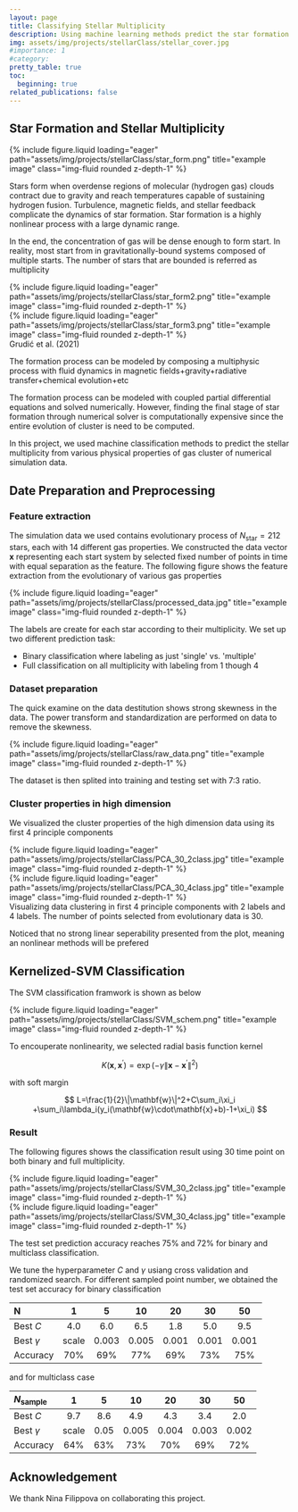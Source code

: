 ```yaml
---
layout: page
title: Classifying Stellar Multiplicity 
description: Using machine learning methods predict the star formation
img: assets/img/projects/stellarClass/stellar_cover.jpg
#importance: 1
#category: 
pretty_table: true
toc:
  beginning: true
related_publications: false
---
```

## Star Formation and Stellar Multiplicity
<div class="row">
    <div class="col-sm-6 mt-3 mt-md-0">
        {% include figure.liquid loading="eager" path="assets/img/projects/stellarClass/star_form.png" title="example image" class="img-fluid rounded z-depth-1" %}
    </div>
    <div class="col-sm-6 mt-3 mt-md-0">
        <p>Stars form when overdense regions of molecular (hydrogen gas) clouds contract due to gravity and reach temperatures capable of sustaining hydrogen fusion. Turbulence, magnetic fields, and stellar feedback complicate the dynamics of star formation. Star formation is a highly nonlinear process with a large dynamic range.</p>
    </div>
</div>

<div class="row">
    <div class="col-sm-6 mt-3 mt-md-0">
        <p>In the end, the concentration of gas will be dense enough to form start. In reality, most start from in gravitationally-bound systems composed of multiple starts. The number of stars that are bounded is referred as multiplicity</p>
    </div>
    <div class="col-sm-6 mt-3 mt-md-0">
        {% include figure.liquid loading="eager" path="assets/img/projects/stellarClass/star_form2.png" title="example image" class="img-fluid rounded z-depth-1" %}
    </div>

</div>

<div class="row">
    <div class="col-sm-6 mt-3 mt-md-0">
        {% include figure.liquid loading="eager" path="assets/img/projects/stellarClass/star_form3.png" title="example image" class="img-fluid rounded z-depth-1" %}
        <div class="caption">
            Grudić et al. (2021) 
        </div>
    </div>
    <div class="col-sm-6 mt-3 mt-md-0">
        <p>The formation process can be modeled  by composing a multiphysic process with fluid dynamics in magnetic fields+gravity+radiative transfer+chemical evolution+etc</p>
        <p> The formation process can be modeled with coupled partial differential equations and solved numerically. However, finding the final stage of star formation through numerical solver is computationally expensive since the entire evolution of cluster is need to be computed. </p>
    </div>
</div>

In this project, we used machine classification methods to predict the stellar multiplicity from various physical properties of gas cluster of numerical simulation data.

## Date Preparation and Preprocessing
### Feature extraction
The simulation data we used contains evolutionary process of $N_\mathrm{star}=212$ stars, each with 14 different gas properties. We constructed the data vector $\mathbf{x}$ representing each start system by selected fixed number of points in time with equal separation as the feature. The following figure shows the feature extraction from the evolutionary of various gas properties

<div class="row">
    <div class="col-sm-6 offset-md-3 mt-3 mt-md-0">
        {% include figure.liquid loading="eager" path="assets/img/projects/stellarClass/processed_data.jpg" title="example image" class="img-fluid rounded z-depth-1" %}
    </div>
</div>

The labels are create for each star according to their multiplicity. We set up two different prediction task:
* Binary classification where labeling as just 'single' vs. 'multiple'
* Full classification on all multiplicity with labeling from 1 though 4

### Dataset preparation
The quick examine on the data destitution shows strong skewness in the data. The power transform and standardization are performed on data to remove the skewness.
<div class="row">
    <div class="col-sm-8 offset-md-2 mt-3 mt-md-0">
        {% include figure.liquid loading="eager" path="assets/img/projects/stellarClass/raw_data.png" title="example image" class="img-fluid rounded z-depth-1" %}
    </div>
</div>


The dataset is then splited into training and testing set with 7:3 ratio. 

### Cluster properties in high dimension
We visualized the cluster properties of the high dimension data using its first 4 principle components

<div class="row">
    <div class="col-sm-6 mt-3 mt-md-0">
        {% include figure.liquid loading="eager" path="assets/img/projects/stellarClass/PCA_30_2class.jpg" title="example image" class="img-fluid rounded z-depth-1" %}
    </div>
    <div class="col-sm-6 mt-3 mt-md-0">
        {% include figure.liquid loading="eager" path="assets/img/projects/stellarClass/PCA_30_4class.jpg" title="example image" class="img-fluid rounded z-depth-1" %}
    </div>
</div>
<div class="caption">
    Visualizing data clustering in first 4 principle components with 2 labels and 4 labels. The number of points selected from evolutionary data is 30. 
</div>

Noticed that no strong linear seperability presented from the plot, meaning an nonlinear methods will be prefered

## Kernelized-SVM Classification
The SVM classification framwork is shown as below

<div class="row">
    <div class="col-sm mt-3 mt-md-0">
        {% include figure.liquid loading="eager" path="assets/img/projects/stellarClass/SVM_schem.png" title="example image" class="img-fluid rounded z-depth-1" %}
    </div>
</div>

To encouperate nonlinearity, we selected radial basis function kernel

$$
K(\mathbf{x},\mathbf{x}^\prime)=\exp{(-\gamma\|\mathbf{x}-\mathbf{x}^\prime\|^2)}
$$

with soft margin

$$
L=\frac{1}{2}\|\mathbf{w}\|^2+C\sum_i\xi_i +\sum_i\lambda_i(y_i(\mathbf{w}\cdot\mathbf{x}+b)-1+\xi_i)
$$

### Result
The following figures shows the classification result using 30 time point on both binary and full multiplicity.

<div class="row">
    <div class="col-sm-8 offset-md-2 mt-3 mt-md-0">
        {% include figure.liquid loading="eager" path="assets/img/projects/stellarClass/SVM_30_2class.jpg" title="example image" class="img-fluid rounded z-depth-1" %}
    </div>
</div>

<dic class="row">
    <div class="col-sm-8 offset-md-2 mt-3 mt-md-0">
        {% include figure.liquid loading="eager" path="assets/img/projects/stellarClass/SVM_30_4class.jpg" title="example image" class="img-fluid rounded z-depth-1" %}
    </div>
</div>

The test set prediction accuracy reaches 75% and 72% for binary and multiclass classification. 

We tune the hyperparameter $C$ and $\gamma$ usiang cross validation and randomized search. For different sampled point number, we obtained the test set accuracy for binary classification

|N|1|5|10|20|30|50|
|:-|:-:|:-:|:-:|:-:|:-:|:-:|
|Best $C$|4.0|6.0|6.5|1.8|5.0|9.5|
|Best $\gamma$|scale|0.003|0.005|0.001|0.001|0.001|
|Accuracy|70%|69%|77%|69%|73%|75%|

and for multiclass case

|$N_{\mathrm{sample}}$|1|5|10|20|30|50|
|:-|:-:|:-:|:-:|:-:|:-:|:-:|
|Best $C$|9.7|8.6|4.9|4.3|3.4|2.0|
|Best $\gamma$|scale|0.05|0.005|0.004|0.003|0.002|
|Accuracy|64%|63%|73%|70%|69%|72%|

## Acknowledgement
We thank Nina Filippova on collaborating this project.
